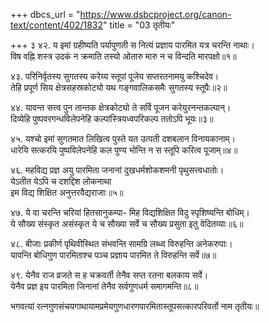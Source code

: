 +++
dbcs_url = "https://www.dsbcproject.org/canon-text/content/402/1832"
title = "03 तृतीयः"

+++
३
४२. य इमां ग्रहीष्यति पर्यापुणती स नित्यं
प्रज्ञाय पारमित यत्र चरन्ति नाथाः।  
विष वह्नि शस्त्र उदकं न क्रमाति तस्यो 
ओतारु मारु न च विन्दति मारपक्षो॥१॥

४३. परिनिर्वृतस्य सुगतस्य करेय्य स्तूपां 
पूजेय सप्तरतनामयु कश्चिदेव।  
तेहि प्रपूर्ण सिय क्षेत्रसहस्रकोट्यो
यथ गङ्गवालिकसमैः सुगतस्य स्तूपैः॥२॥

४४. यावन्त सत्त्व पुन तान्तक क्षेत्रकोट्यो
ते सर्वि पूजन करेयुरनन्तकल्पान्।  
दिव्येहि पुष्पवरगन्धविलेपनेहि
कल्पांस्त्रियध्वपरिकल्प ततोऽपि भूयः॥३॥

४५. यश्चो इमां सुगतमात लिखित्व पुस्ते 
यत उत्पती दशबलान विनायकानाम्।  
धारेयि सत्करयि पुष्पविलेपनेहि
कल पुण्य भोन्ति न स स्तूपि करित्व पूजाम्॥४॥

४६. महविद्य प्रज्ञ अयु पारमिता जनानां
दुखधर्मशोकशमनी पृथुसत्त्वधातोः।  
येऽतीत येऽपि च दशद्दिश लोकनाथा  
इम विद्य शिक्षित अनुत्तरवैद्यराजाः॥५॥

४७. ये वा चरन्ति चरियां हितसानुकम्पा-
मिह विद्यशिक्षित विदु स्पृशिष्यन्ति बोधिम्।  
ये सौख्य संस्कृत असंस्कृत ये च सौख्या
सर्वे च सौख्य प्रसुता इतु वेदितव्याः॥६॥

४८. बीजाः प्रकीर्ण पृथिवीस्थित संभवन्ति
सामग्रि लब्ध्व विरुहन्ति अनेकरुपाः।  
यावन्ति बोधिगुण पारमिताश्च पञ्च
प्रज्ञाय पारमित ते विरुहन्ति सर्वे॥७॥

४९. येनैव राज व्रजते स ह चक्रवर्ती
तेनैव सप्त रतना बलकाय सर्वे।  
येनैव प्रज्ञ इय पारमिता जिनानां 
तेनैव सर्वगुणधर्म समागमन्ति॥८॥

भगवत्यां रत्नगुणसंचयगाथायामप्रमेयगुणधारणपारमितास्तूपसत्कारपरिवर्तो नाम तृतीयः॥

